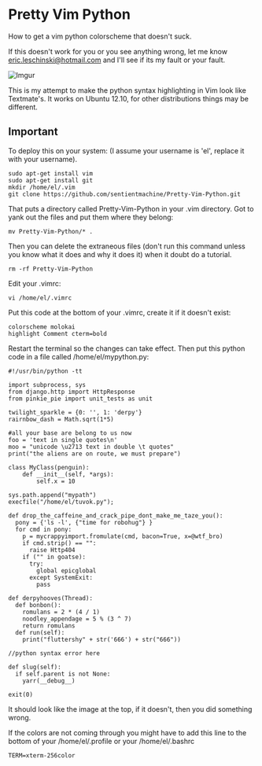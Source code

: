 Pretty Vim Python
=====================

How to get a vim python colorscheme that doesn't suck.

If this doesn't work for you or you see anything wrong, let me know eric.leschinski@hotmail.com and I'll see if its my fault or your fault.

![Imgur](http://imgur.com/iL56a1y.png)

This is my attempt to make the python syntax highlighting in Vim look like Textmate's.  It works on Ubuntu 12.10, for other distributions things may be different.

Important
---------

To deploy this on your system:  (I assume your username is 'el', replace it with your username).


    sudo apt-get install vim
    sudo apt-get install git
    mkdir /home/el/.vim
    git clone https://github.com/sentientmachine/Pretty-Vim-Python.git

That puts a directory called Pretty-Vim-Python in your .vim directory.  Got to yank out the files and put them where they belong:

    mv Pretty-Vim-Python/* .
    
Then you can delete the extraneous files (don't run this command unless you know what it does and why it does it) when it doubt do a tutorial.

    rm -rf Pretty-Vim-Python

Edit your .vimrc:

    vi /home/el/.vimrc
    
Put this code at the bottom of your .vimrc, create it if it doesn't exist:

    colorscheme molokai
    highlight Comment cterm=bold

Restart the terminal so the changes can take effect.  Then put this python code in a file called /home/el/mypython.py:

    #!/usr/bin/python -tt
    
    import subprocess, sys 
    from django.http import HttpResponse
    from pinkie_pie import unit_tests as unit
    
    twilight_sparkle = {0: '', 1: 'derpy'}
    rairnbow_dash = Math.sqrt(1*5)
    
    #all your base are belong to us now
    foo = 'text in single quotes\n'
    moo = "unicode \u2713 text in double \t quotes"
    print("the aliens are on route, we must prepare")
    
    class MyClass(penguin):
        def __init__(self, *args):
            self.x = 10
    
    sys.path.append("mypath")
    execfile("/home/el/tuvok.py");
    
    def drop_the_caffeine_and_crack_pipe_dont_make_me_taze_you():
      pony = {'ls -l', {"time for robohug"} }
      for cmd in pony:
        p = mycrappyimport.fromulate(cmd, bacon=True, x=@wtf_bro)
        if cmd.strip() == "": 
          raise Http404
        if ("" in goatse): 
          try:
            global epicglobal
          except SystemExit:
            pass
    
    def derpyhooves(Thread):
      def bonbon():
        romulans = 2 * (4 / 1)
        noodley_appendage = 5 % (3 ^ 7)
        return romulans
      def run(self):
        print("fluttershy" + str('666') + str("666"))
    
    //python syntax error here
    
    def slug(self):
      if self.parent is not None:
        yarr(__debug__)
    
    exit(0)
    

It should look like the image at the top, if it doesn't, then you did something wrong.

If the colors are not coming through you might have to add this line to the bottom of your /home/el/.profile or your /home/el/.bashrc

    TERM=xterm-256color
